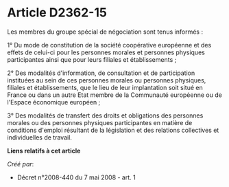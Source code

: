 # Article D2362-15

Les membres du groupe spécial de négociation sont tenus informés : 

1° Du mode de constitution de la société coopérative européenne et des effets de celui-ci pour les personnes morales et
personnes physiques participantes ainsi que pour leurs filiales et établissements ; 

2° Des modalités d'information, de consultation et de participation instituées au sein de ces personnes morales ou personnes
physiques, filiales et établissements, que le lieu de leur implantation soit situé en France ou dans un autre Etat membre de
la Communauté européenne ou de l'Espace économique européen ; 

3° Des modalités de transfert des droits et obligations des personnes morales ou des personnes physiques participantes en
matière de conditions d'emploi résultant de la législation et des relations collectives et individuelles de travail.

**Liens relatifs à cet article**

_Créé par_:

  - Décret n°2008-440 du 7 mai 2008 - art. 1
